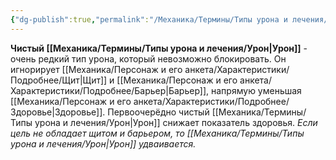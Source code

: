 ```yaml
---
{"dg-publish":true,"permalink":"/Механика/Термины/Типы урона и лечения/Подробнее/Чистый урон/","noteIcon":"","created":"2025-07-30T10:44:47.620+03:00","updated":"2025-07-29T23:53:00.916+03:00"}
---
```


**Чистый [[Механика/Термины/Типы урона и лечения/Урон\|Урон]]** - очень редкий тип урона, который невозможно блокировать. Он игнорирует [[Механика/Персонаж и его анкета/Характеристики/Подробнее/Щит\|Щит]] и [[Механика/Персонаж и его анкета/Характеристики/Подробнее/Барьер\|Барьер]], напрямую уменьшая [[Механика/Персонаж и его анкета/Характеристики/Подробнее/Здоровье\|Здоровье]]. Первоочерёдно чистый [[Механика/Термины/Типы урона и лечения/Урон\|Урон]] снижает показатель здоровья. *Если цель не обладает щитом и барьером, то [[Механика/Термины/Типы урона и лечения/Урон\|Урон]] удваивается.* 
